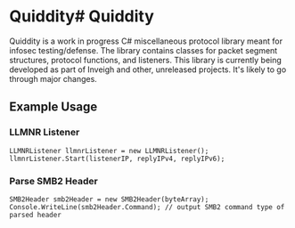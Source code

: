 # Quiddity# Quiddity

Quiddity is a work in progress C# miscellaneous protocol library meant for infosec testing/defense. The library contains classes for packet segment structures, protocol functions, and listeners. This library is currently being developed as part of Inveigh and other, unreleased projects. It's likely to go through major changes.

## Example Usage

### LLMNR Listener

```
LLMNRListener llmnrListener = new LLMNRListener();
llmnrListener.Start(listenerIP, replyIPv4, replyIPv6);
```
### Parse SMB2 Header
```
SMB2Header smb2Header = new SMB2Header(byteArray);
Console.WriteLine(smb2Header.Command); // output SMB2 command type of parsed header
```